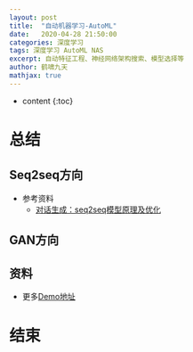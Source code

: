 ```yaml
---
layout: post
title:  "自动机器学习-AutoML"
date:   2020-04-28 21:50:00
categories: 深度学习
tags: 深度学习 AutoML NAS
excerpt: 自动特征工程、神经网络架构搜索、模型选择等
author: 鹤啸九天
mathjax: true
---
```


* content
{:toc}

# 总结


## Seq2seq方向

- 参考资料
  - [对话生成：seq2seq模型原理及优化](https://zhuanlan.zhihu.com/p/69159062)

## GAN方向



## 资料

- 更多[Demo地址](http://wqw547243068.github.io/demo)

# 结束


